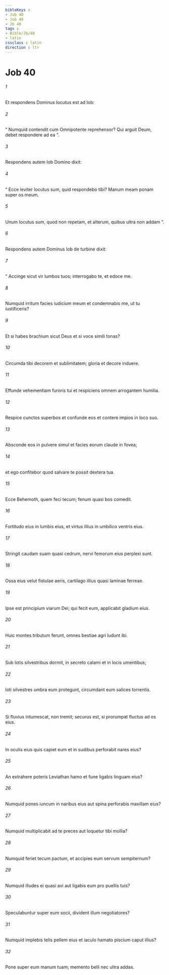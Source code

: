 ```yaml
---
bibleKeys : 
- Job 40
- Job 40
- Jb 40
tags : 
- Bible/Jb/40
- latin
cssclass : latin
direction : ltr
---
```


# Job 40

###### 1
Et respondens Dominus locutus est ad Iob:
###### 2
“ Numquid contendit cum Omnipotente reprehensor? Qui arguit Deum, debet respondere ad ea ”.
###### 3
Respondens autem Iob Domino dixit:
###### 4
“ Ecce leviter locutus sum, quid respondebo tibi? Manum meam ponam super os meum.
###### 5
Unum locutus sum, quod non repetam, et alterum, quibus ultra non addam ”.
###### 6
Respondens autem Dominus Iob de turbine dixit:
###### 7
“ Accinge sicut vir lumbos tuos; interrogabo te, et edoce me.
###### 8
Numquid irritum facies iudicium meum et condemnabis me, ut tu iustificeris?
###### 9
Et si habes brachium sicut Deus et si voce simili tonas?
###### 10
Circumda tibi decorem et sublimitatem; gloria et decore induere.
###### 11
Effunde vehementiam furoris tui et respiciens omnem arrogantem humilia.
###### 12
Respice cunctos superbos et confunde eos et contere impios in loco suo.
###### 13
Absconde eos in pulvere simul et facies eorum claude in fovea;
###### 14
et ego confitebor quod salvare te possit dextera tua.
###### 15
Ecce Behemoth, quem feci tecum; fenum quasi bos comedit.
###### 16
Fortitudo eius in lumbis eius, et virtus illius in umbilico ventris eius.
###### 17
Stringit caudam suam quasi cedrum, nervi femorum eius perplexi sunt.
###### 18
Ossa eius velut fistulae aeris, cartilago illius quasi laminae ferreae.
###### 19
Ipse est principium viarum Dei; qui fecit eum, applicabit gladium eius.
###### 20
Huic montes tributum ferunt, omnes bestiae agri ludunt ibi.
###### 21
Sub lotis silvestribus dormit, in secreto calami et in locis umentibus;
###### 22
loti silvestres umbra eum protegunt, circumdant eum salices torrentis.
###### 23
Si fluvius intumescat, non tremit; securus est, si prorumpat fluctus ad os eius.
###### 24
In oculis eius quis capiet eum et in sudibus perforabit nares eius?
###### 25
An extrahere poteris Leviathan hamo et fune ligabis linguam eius?
###### 26
Numquid pones iuncum in naribus eius aut spina perforabis maxillam eius? 
###### 27
Numquid multiplicabit ad te preces aut loquetur tibi mollia?
###### 28
Numquid feriet tecum pactum, et accipies eum servum sempiternum?
###### 29
Numquid illudes ei quasi avi aut ligabis eum pro puellis tuis?
###### 30
Speculabuntur super eum socii, divident illum negotiatores?
###### 31
Numquid implebis telis pellem eius et iaculo hamato piscium caput illius?
###### 32
Pone super eum manum tuam; memento belli nec ultra addas.

